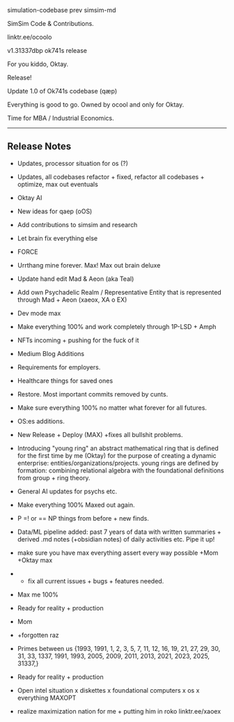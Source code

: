 simulation-codebase prev simsim-md

SimSim Code & Contributions.

linktr.ee/ocoolo

v1.31337dbp ok741s release

For you kiddo, Oktay.

Release!

Update 1.0 of Ok741s codebase (qæp)

Everything is good to go. Owned by ocool and only for Oktay. 

Time for MBA / Industrial Economics.

--------------------
Release Notes
--------------------
* Updates, processor situation for os (?)
* Updates, all codebases refactor + fixed, refactor all codebases + optimize, max out eventuals
* Oktay AI
* New ideas for qaep (oOS)
* Add contributions to simsim and research
* Let brain fix everything else
* FORCE
* Urrthang mine forever. Max! Max out brain deluxe
* Update hand edit Mad & Aeon (aka Teal)

* Add own Psychadelic Realm / Representative Entity that is represented through Mad + Aeon (xaeox, XA o EX)

* Dev mode max 
* Make everything 100% and work completely through 1P-LSD + Amph
* NFTs incoming + pushing for the fuck of it
* Medium Blog Additions
* Requirements for employers. 
* Healthcare things for saved ones
* Restore. Most important commits removed by cunts.
* Make sure everything 100% no matter what forever for all futures.
* OS:es additions.
* New Release + Deploy (MAX) +fixes all bullshit problems.
* Introducing "young ring" an abstract mathematical ring that is defined for the first time by me (Oktay) for the purpose of creating a dynamic enterprise: entities/organizations/projects. young rings are defined by formation: combining relational algebra with the foundational definitions from group + ring theory.
* General AI updates for psychs etc.
* Make everything 100% Maxed out again.
* P =! or == NP things from before + new finds.
* Data/ML pipeline added: past 7 years of data with written summaries + derived .md notes (+obsidian notes) of daily activities etc. Pipe it up!
* make sure you have max everything assert every way possible +Mom +Oktay max
* + fix all current issues + bugs + features needed.
* Max me 100%
* Ready for reality + production
* Mom 
* +forgotten raz
* Primes between us {1993, 1991, 1, 2, 3, 5, 7, 11, 12, 16, 19, 21, 27, 29, 30, 31, 33, 1337, 1991, 1993, 2005, 2009, 2011, 2013, 2021, 2023, 2025, 31337,}
* Ready for reality + production
* Open intel situation x diskettes x foundational computers x os x everything MAXOPT
* realize maximization nation for me + putting him in roko
linktr.ee/xaoex
